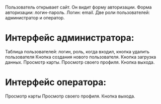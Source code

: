 Пользователь открывает сайт. 
Он видит форму авторизации. 
Форма авторизации: логин-пароль. Логин: email.
Две роли пользователей: администратор и оператор. 

Интерфейс администратора: 
=========================
Таблица пользователей: логин, роль, когда входил, кнопка удалить пользователя
Кнопка создания нового пользователя. 
Кнопка загрузка данных.
Просмотр карты.
Просмотр своего профиля.
Кнопка выхода.

Интерфейс оператора:
====================
Просмотр карты
Просмотр своего профиля.
Кнопка выхода.
